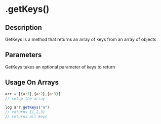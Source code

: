 # .getKeys()

## Description

GetKeys is a method that returns an array of keys from an array of objects

## Parameters

GetKeys takes an optional parameter of keys to return

## Usage On Arrays

```javascript
arr = [{a:1},{a:2},{a:3}]
// setup the array

log arr.getKeys("a")
// returns [1,2,3]
// returns all keys
```
